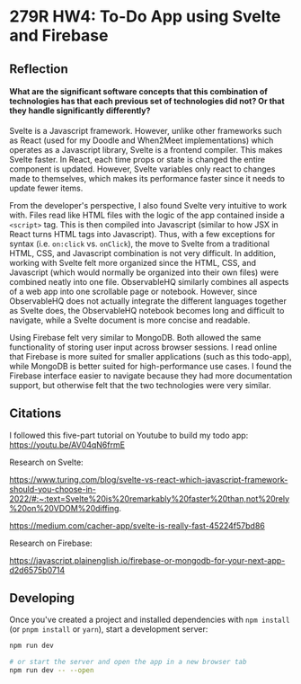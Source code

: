 # 279R HW4: To-Do App using Svelte and Firebase

## Reflection

#### What are the significant software concepts that this combination of technologies has that each previous set of technologies did not? Or that they handle significantly differently?

Svelte is a Javascript framework. However, unlike other frameworks such as React (used for my Doodle and When2Meet implementations) which operates as a Javascript library, Svelte is a frontend compiler. This makes Svelte faster. In React, each time props or state is changed the entire component is updated. However, Svelte variables only react to changes made to themselves, which makes its performance faster since it needs to update fewer items.

From the developer's perspective, I also found Svelte very intuitive to work with. Files read like HTML files with the logic of the app contained inside a `<script>` tag. This is then compiled into Javascript (similar to how JSX in React turns HTML tags into Javascript). Thus, with a few exceptions for syntax (i.e. `on:click` vs. `onClick`), the move to Svelte from a traditional HTML, CSS, and Javascript combination is not very difficult. In addition, working with Svelte felt more organized since the HTML, CSS, and Javascript (which would normally be organized into their own files) were combined neatly into one file. ObservableHQ similarly combines all aspects of a web app into one scrollable page or notebook. However, since ObservableHQ does not actually integrate the different languages together as Svelte does, the ObservableHQ notebook becomes long and difficult to navigate, while a Svelte document is more concise and readable. 

Using Firebase felt very similar to MongoDB. Both allowed the same functionality of storing user input across browser sessions. I read online that Firebase is more suited for smaller applications (such as this todo-app), while MongoDB is better suited for high-performance use cases. I found the Firebase interface easier to navigate because they had more documentation support, but otherwise felt that the two technologies were very similar.


## Citations

I followed this five-part tutorial on Youtube to build my todo app: https://youtu.be/AV04qN6frmE

Research on Svelte: 

https://www.turing.com/blog/svelte-vs-react-which-javascript-framework-should-you-choose-in-2022/#:~:text=Svelte%20is%20remarkably%20faster%20than,not%20rely%20on%20VDOM%20diffing.

https://medium.com/cacher-app/svelte-is-really-fast-45224f57bd86

Research on Firebase:

https://javascript.plainenglish.io/firebase-or-mongodb-for-your-next-app-d2d6575b0714


## Developing

Once you've created a project and installed dependencies with `npm install` (or `pnpm install` or `yarn`), start a development server:

```bash
npm run dev

# or start the server and open the app in a new browser tab
npm run dev -- --open
```

<!-- ## Building

To create a production version of your app:

```bash
npm run build
```

You can preview the production build with `npm run preview`.

> To deploy your app, you may need to install an [adapter](https://kit.svelte.dev/docs/adapters) for your target environment. -->
